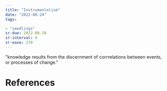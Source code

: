 ```yaml
---
title: "Instrumentalism"
date: "2022-08-24"
tags:

- "seedlings"
sr-due: 2022-08-28
sr-interval: 4
sr-ease: 270
---
```


"knowledge results from the discernment of corrrelations between events, or processes of change."

# References